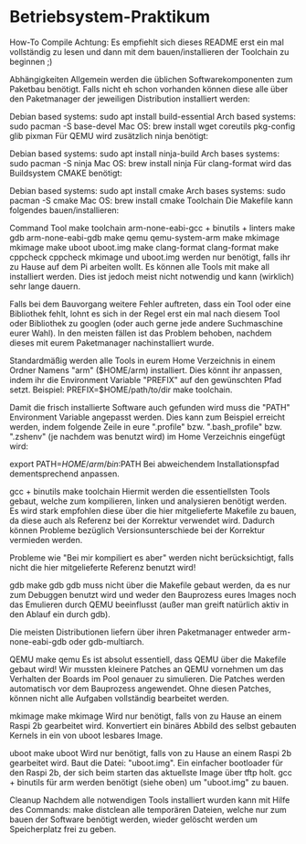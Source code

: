 # Betriebsystem-Praktikum


How-To Compile
Achtung: Es empfiehlt sich dieses README erst ein mal vollständig zu lesen und dann mit dem bauen/installieren der Toolchain zu beginnen ;)

Abhängigkeiten
Allgemein werden die üblichen Softwarekomponenten zum Paketbau benötigt. Falls nicht eh schon vorhanden können diese alle über den Paketmanager der jeweiligen Distribution installiert werden:

Debian based systems: sudo apt install build-essential
Arch based systems: sudo pacman -S base-devel
Mac OS: brew install wget coreutils pkg-config glib pixman
Für QEMU wird zusätzlich ninja benötigt:

Debian based systems: sudo apt install ninja-build
Arch bases systems: sudo pacman -S ninja
Mac OS: brew install ninja
Für clang-format wird das Buildsystem CMAKE benötigt:

Debian based systems: sudo apt install cmake
Arch bases systems: sudo pacman -S cmake
Mac OS: brew install cmake
Toolchain
Die Makefile kann folgendes bauen/installieren:

Command	Tool
make toolchain	arm-none-eabi-gcc + binutils + linters
make gdb	arm-none-eabi-gdb
make qemu	qemu-system-arm
make mkimage	mkimage
make uboot	uboot.img
make clang-format	clang-format
make cppcheck	cppcheck
mkimage und uboot.img werden nur benötigt, falls ihr zu Hause auf dem Pi arbeiten wollt. Es können alle Tools mit make all installiert werden. Dies ist jedoch meist nicht notwendig und kann (wirklich) sehr lange dauern.

Falls bei dem Bauvorgang weitere Fehler auftreten, dass ein Tool oder eine Bibliothek fehlt, lohnt es sich in der Regel erst ein mal nach diesem Tool oder Bibliothek zu googlen (oder auch gerne jede andere Suchmaschine eurer Wahl). In den meisten fällen ist das Problem behoben, nachdem dieses mit eurem Paketmanager nachinstalliert wurde.

Standardmäßig werden alle Tools in eurem Home Verzeichnis in einem Ordner Namens "arm" ($HOME/arm) installiert. Dies könnt ihr anpassen, indem ihr die Environment Variable "PREFIX" auf den gewünschten Pfad setzt. Beispiel: PREFIX=$HOME/path/to/dir make toolchain.

Damit die frisch installierte Software auch gefunden wird muss die "PATH" Environment Variable angepasst werden. Dies kann zum Beispiel erreicht werden, indem folgende Zeile in eure ".profile" bzw. ".bash_profile" bzw. ".zshenv" (je nachdem was benutzt wird) im Home Verzeichnis eingefügt wird:

export PATH=$HOME/arm/bin:$PATH
Bei abweichendem Installationspfad dementsprechend anpassen.

gcc + binutils
make toolchain
Hiermit werden die essentiellsten Tools gebaut, welche zum kompilieren, linken und analysieren benötigt werden. Es wird stark empfohlen diese über die hier mitgelieferte Makefile zu bauen, da diese auch als Referenz bei der Korrektur verwendet wird. Dadurch können Probleme bezüglich Versionsunterschiede bei der Korrektur vermieden werden.

Probleme wie "Bei mir kompiliert es aber" werden nicht berücksichtigt, falls nicht die hier mitgelieferte Referenz benutzt wird!

gdb
make gdb
gdb muss nicht über die Makefile gebaut werden, da es nur zum Debuggen benutzt wird und weder den Bauprozess eures Images noch das Emulieren durch QEMU beeinflusst (außer man greift natürlich aktiv in den Ablauf ein durch gdb).

Die meisten Distributionen liefern über ihren Paketmanager entweder arm-none-eabi-gdb oder gdb-multiarch.

QEMU
make qemu
Es ist absolut essentiell, dass QEMU über die Makefile gebaut wird! Wir mussten kleinere Patches an QEMU vornehmen um das Verhalten der Boards im Pool genauer zu simulieren. Die Patches werden automatisch vor dem Bauprozess angewendet. Ohne diesen Patches, können nicht alle Aufgaben vollständig bearbeitet werden.

mkimage
make mkimage
Wird nur benötigt, falls von zu Hause an einem Raspi 2b gearbeitet wird. Konvertiert ein binäres Abbild des selbst gebauten Kernels in ein von uboot lesbares Image.

uboot
make uboot
Wird nur benötigt, falls von zu Hause an einem Raspi 2b gearbeitet wird. Baut die Datei: "uboot.img". Ein einfacher bootloader für den Raspi 2b, der sich beim starten das aktuellste Image über tftp holt. gcc + binutils für arm werden benötigt (siehe oben) um "uboot.img" zu bauen.

Cleanup
Nachdem alle notwendigen Tools installiert wurden kann mit Hilfe des Commands: make distclean alle temporären Dateien, welche nur zum bauen der Software benötigt werden, wieder gelöscht werden um Speicherplatz frei zu geben.
